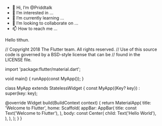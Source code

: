 - 👋 Hi, I’m @Priddtalk
- 👀 I’m interested in ...
- 🌱 I’m currently learning ...
- 💞️ I’m looking to collaborate on ...
- 📫 How to reach me ...

<!---
Priddtalk/Priddtalk is a ✨ special ✨ repository because its `README.md` (this file) appears on your GitHub profile.
You can click the Preview link to take a look at your changes.
--->
Hello tithun.

// Copyright 2018 The Flutter team. All rights reserved.
// Use of this source code is governed by a BSD-style license that can be
// found in the LICENSE file.

import 'package:flutter/material.dart';

void main() {
  runApp(const MyApp());
}

class MyApp extends StatelessWidget {
  const MyApp({Key? key}) : super(key: key);

  @override
  Widget build(BuildContext context) {
    return MaterialApp(
      title: 'Welcome to Flutter',
      home: Scaffold(
        appBar: AppBar(
          title: const Text('Welcome to Flutter'),
        ),
        body: const Center(
          child: Text('Hello World'),
        ),
      ),
    );
  }
}
